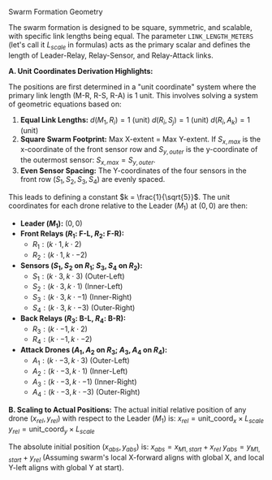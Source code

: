 Swarm Formation Geometry

The swarm formation is designed to be square, symmetric, and scalable, with specific link lengths being equal. The parameter `LINK_LENGTH_METERS` (let's call it $L_{scale}$ in formulas) acts as the primary scalar and defines the length of Leader-Relay, Relay-Sensor, and Relay-Attack links.

**A. Unit Coordinates Derivation Highlights:**

The positions are first determined in a "unit coordinate" system where the primary link length (M-R, R-S, R-A) is 1 unit. This involves solving a system of geometric equations based on:
1.  **Equal Link Lengths:**
    $d(M_1, R_i) = 1$ (unit)
    $d(R_i, S_j) = 1$ (unit)
    $d(R_i, A_k) = 1$ (unit)
2.  **Square Swarm Footprint:** Max X-extent = Max Y-extent.
    If $S_{x,max}$ is the x-coordinate of the front sensor row and $S_{y,outer}$ is the y-coordinate of the outermost sensor: $S_{x,max} = S_{y,outer}$.
3.  **Even Sensor Spacing:** The Y-coordinates of the four sensors in the front row $(S_1, S_2, S_3, S_4)$ are evenly spaced.

This leads to defining a constant $k = \frac{1}{\sqrt{5}}$. The unit coordinates for each drone relative to the Leader ($M_1$) at $(0,0)$ are then:

* **Leader ($M_1$):** $(0, 0)$
* **Front Relays ($R_1$: F-L, $R_2$: F-R):**
    * $R_1: (k \cdot 1, k \cdot 2)$
    * $R_2: (k \cdot 1, k \cdot -2)$
* **Sensors ($S_1, S_2$ on $R_1$; $S_3, S_4$ on $R_2$):**
    * $S_1: (k \cdot 3, k \cdot 3)$ (Outer-Left)
    * $S_2: (k \cdot 3, k \cdot 1)$ (Inner-Left)
    * $S_3: (k \cdot 3, k \cdot -1)$ (Inner-Right)
    * $S_4: (k \cdot 3, k \cdot -3)$ (Outer-Right)
* **Back Relays ($R_3$: B-L, $R_4$: B-R):**
    * $R_3: (k \cdot -1, k \cdot 2)$
    * $R_4: (k \cdot -1, k \cdot -2)$
* **Attack Drones ($A_1, A_2$ on $R_3$; $A_3, A_4$ on $R_4$):**
    * $A_1: (k \cdot -3, k \cdot 3)$ (Outer-Left)
    * $A_2: (k \cdot -3, k \cdot 1)$ (Inner-Left)
    * $A_3: (k \cdot -3, k \cdot -1)$ (Inner-Right)
    * $A_4: (k \cdot -3, k \cdot -3)$ (Outer-Right)

**B. Scaling to Actual Positions:**
The actual initial relative position of any drone $(x_{rel}, y_{rel})$ with respect to the Leader ($M_1$) is:
$x_{rel} = \text{unit\_coord}_x \times L_{scale}$
$y_{rel} = \text{unit\_coord}_y \times L_{scale}$

The absolute initial position $(x_{abs}, y_{abs})$ is:
$x_{abs} = x_{M1,start} + x_{rel}$
$y_{abs} = y_{M1,start} + y_{rel}$
(Assuming swarm's local X-forward aligns with global X, and local Y-left aligns with global Y at start).
